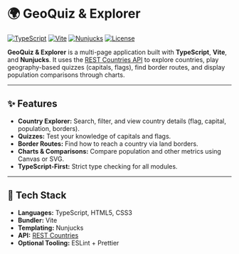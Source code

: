 # 🌍 GeoQuiz & Explorer

[![TypeScript](https://img.shields.io/badge/TypeScript-5.x-blue?logo=typescript)](https://www.typescriptlang.org/)
[![Vite](https://img.shields.io/badge/Vite-5.x-646CFF?logo=vite&logoColor=white)](https://vitejs.dev/)
[![Nunjucks](https://img.shields.io/badge/Nunjucks-3.x-green?logo=mozilla&logoColor=white)](https://mozilla.github.io/nunjucks/)
[![License](https://img.shields.io/badge/License-MIT-yellow)](./LICENSE)

**GeoQuiz & Explorer** is a multi-page application built with **TypeScript**, **Vite**, and **Nunjucks**. It uses the [REST Countries API](https://restcountries.com/) to explore countries, play geography-based quizzes (capitals, flags), find border routes, and display population comparisons through charts.

---

## ✨ Features

- **Country Explorer:** Search, filter, and view country details (flag, capital, population, borders).
- **Quizzes:** Test your knowledge of capitals and flags.
- **Border Routes:** Find how to reach a country via land borders.
- **Charts & Comparisons:** Compare population and other metrics using Canvas or SVG.
- **TypeScript-First:** Strict type checking for all modules.

---

## 🚀 Tech Stack

- **Languages:** TypeScript, HTML5, CSS3
- **Bundler:** Vite
- **Templating:** Nunjucks
- **API:** [REST Countries](https://restcountries.com/)
- **Optional Tooling:** ESLint + Prettier
